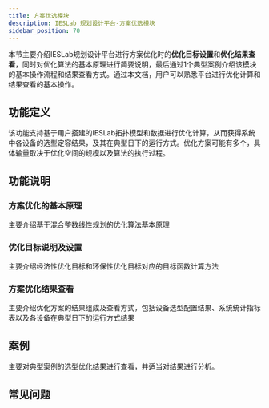 ```yaml
---
title: 方案优选模块
description: IESLab 规划设计平台-方案优选模块
sidebar_position: 70
---
```


本节主要介绍IESLab规划设计平台进行方案优化时的**优化目标设置**和**优化结果查看**，同时对优化算法的基本原理进行简要说明，最后通过1个典型案例介绍该模块的基本操作流程和结果查看方式。通过本文档，用户可以熟悉平台进行优化计算和结果查看的基本操作。

## 功能定义

该功能支持基于用户搭建的IESLab拓扑模型和数据进行优化计算，从而获得系统中各设备的选型定容结果，及其在典型日下的运行方式。优化方案可能有多个，具体输量取决于优化空间的规模以及算法的执行过程。

## 功能说明

### 方案优化的基本原理

主要介绍基于混合整数线性规划的优化算法基本原理

### 优化目标说明及设置

主要介绍经济性优化目标和环保性优化目标对应的目标函数计算方法

### 方案优化结果查看

主要介绍优化方案的结果组成及查看方式，包括设备选型配置结果、系统统计指标表以及各设备在典型日下的运行方式结果

## 案例

主要对典型案例的选型优化结果进行查看，并适当对结果进行分析。

## 常见问题
